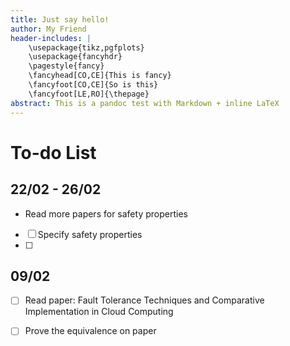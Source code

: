 ```yaml
---
title: Just say hello!
author: My Friend
header-includes: |
    \usepackage{tikz,pgfplots}
    \usepackage{fancyhdr}
    \pagestyle{fancy}
    \fancyhead[CO,CE]{This is fancy}
    \fancyfoot[CO,CE]{So is this}
    \fancyfoot[LE,RO]{\thepage}
abstract: This is a pandoc test with Markdown + inline LaTeX
---
```

# To-do List
## 22/02 - 26/02
- Read more papers for safety properties 
- [ ] Specify safety properties
- [ ]
## 09/02
- [ ] Read paper: Fault Tolerance Techniques and Comparative Implementation in Cloud Computing

- [ ] Prove the equivalence on paper

